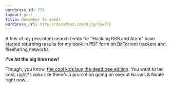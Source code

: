 ```yaml
--- 
wordpress_id: 772
layout: post
title: Remember to seed!
wordpress_url: http://decafbad.com/blog/?p=772
---
```

A few of my persistent search feeds for "Hacking RSS and Atom" have started returning results for my book in PDF form on BitTorrent trackers and filesharing networks.  

**I've hit the big time now!**  

Though, you know, [the cool kids buy the dead tree edition](http://www.bn.com/extreme).  You want to be cool, right?  Looks like there's a promotion going on over at Barnes & Noble right now...
